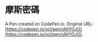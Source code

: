 # 摩斯密碼

A Pen created on CodePen.io. Original URL: [https://codepen.io/ycl/pen/oNjYOJO](https://codepen.io/ycl/pen/oNjYOJO).



